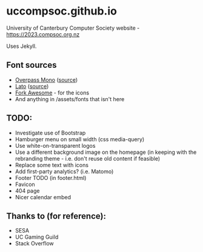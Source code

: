 # uccompsoc.github.io
University of Canterbury Computer Society website - https://2023.compsoc.org.nz

Uses Jekyll.

## Font sources

- [Overpass Mono](https://fonts.google.com/specimen/Overpass+Mono) ([source](https://github.com/RedHatOfficial/Overpass))
- [Lato](https://fonts.google.com/specimen/Lato) ([source](https://www.latofonts.com))
- [Fork Awesome](https://forkaweso.me) - for the icons
- And anything in /assets/fonts that isn't here

## TODO:

- Investigate use of Bootstrap
- Hamburger menu on small width (css media-query)
- Use white-on-transparent logos
- Use a different background image on the homepage (in keeping with the rebranding theme - i.e. don't reuse old content if feasible)
- Replace some text with icons
- Add first-party analytics? (i.e. Matomo)
- Footer TODO (in footer.html)
- Favicon
- 404 page
- Nicer calendar embed

## Thanks to (for reference):

- SESA
- UC Gaming Guild
- Stack Overflow